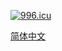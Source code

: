 [![996.icu](https://img.shields.io/badge/link-996.icu-red.svg)](https://996.icu)

[简体中文](README_zh_CN.md)
